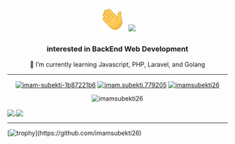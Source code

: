 <h1 align="center">
  <img src="https://raw.githubusercontent.com/ABSphreak/ABSphreak/master/gifs/Hi.gif" width="60px" >
  <img src="https://readme-typing-svg.demolab.com?font=Unbounded&size=40&weight=800&center=true&vCenter=true&pause=500&width=435&height=60&lines=IMAM+SUBEKTI" />
</h1>

<h3 align="center">interested in BackEnd Web Development</h3>
<p align="center">🌱 I’m currently learning Javascript, PHP, Laravel, and Golang</p>

---
<p align="center">
<a href="https://linkedin.com/in/imam-subekti-1b87221b6" target="blank"><img align="center" src="https://img.shields.io/badge/LinkedIn-%230077B5.svg?logo=linkedin&logoColor=white" alt="imam-subekti-1b87221b6" height="24" /></a>
<a href="https://fb.com/imam.subekti.779205" target="blank"><img align="center" src="https://img.shields.io/badge/Facebook-%231877F2.svg?logo=Facebook&logoColor=white" alt="imam.subekti.779205" height="24" /></a>
<a href="https://instagram.com/imamsubekti26" target="blank"><img align="center" src="https://img.shields.io/badge/Instagram-%23E4405F.svg?logo=Instagram&logoColor=white" alt="imamsubekti26" height="24" /></a>
</p>

<p align="center"> <img src="https://komarev.com/ghpvc/?username=imamsubekti26&label=Profile%20views&color=0e75b6&style=flat" alt="imamsubekti26" /> </p>

<a href="https://github.com/imamsubekti26">
  <img height="200" align="center" src="https://github-readme-stats.vercel.app/api?username=imamsubekti26&show_icons=true&theme=tokyonight"/>
</a>
<a href="https://github.com/imamsubekti26">
  <img height="200" align="center" src="https://github-readme-stats.vercel.app/api/top-langs/?username=imamsubekti26&line_height=10&layout=compact&theme=tokyonight&langs_count=10"/>
</a>

---
[![trophy](https://github-profile-trophy.vercel.app/?username=imamsubekti26&theme=dracula&margin-w=40&margin-h=15&no-frame=true&rank=-?)](https://github.com/imamsubekti26)
